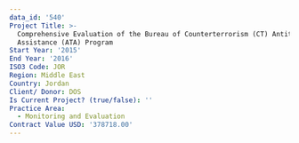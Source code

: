 ```yaml
---
data_id: '540'
Project Title: >-
  Comprehensive Evaluation of the Bureau of Counterterrorism (CT) Antiterrorism
  Assistance (ATA) Program
Start Year: '2015'
End Year: '2016'
ISO3 Code: JOR
Region: Middle East
Country: Jordan
Client/ Donor: DOS
Is Current Project? (true/false): ''
Practice Area:
  - Monitoring and Evaluation
Contract Value USD: '378718.00'
---
```

